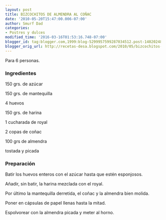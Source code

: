 ```yaml
---
layout: post
title: BIZCOCHITOS DE ALMENDRA AL COÑAC
date: '2010-05-20T15:47:00.006-07:00'
author: Smurf Dad
categories:
- Postres y dulces
modified_time: '2016-03-16T01:53:16.748-07:00'
blogger_id: tag:blogger.com,1999:blog-5299957599287034512.post-1402024807535040012
blogger_orig_url: http://recetas-desa.blogspot.com/2010/05/bizcochitos-de-almendra-al-conac.html
---
```


Para 6 personas.

<h3>Ingredientes</h3>

150 grs. de az&uacute;car

150 grs. de mantequilla

4 huevos

150 grs. de harina

1 cucharada de royal

2 copas de co&ntilde;ac

100 grs de almendra

tostada y picada

<h3>Preparaci&oacute;n</h3>

Batir los huevos enteros con el az&uacute;car hasta que est&eacute;n esponjosos.

A&ntilde;adir, sin batir, la harina mezclada con el royal.

Por &uacute;ltimo la mantequilla derretida, el co&ntilde;ac y la almendra bien molida.

Poner en c&aacute;psulas de papel llenas hasta la mitad.

Espolvorear con la almendra picada y meter al horno.

